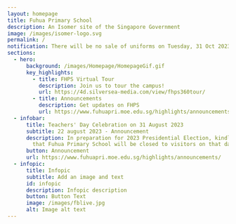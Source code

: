 ```yaml
---
layout: homepage
title: Fuhua Primary School
description: An Isomer site of the Singapore Government
image: /images/isomer-logo.svg
permalink: /
notification: There will be no sale of uniforms on Tuesday, 31 Oct 2023.
sections:
  - hero:
      background: /images/Homepage/HomepageGif.gif
      key_highlights:
        - title: FHPS Virtual Tour
          description: Join us to tour the campus!
          url: https://4d.silversea-media.com/view/fhps360tour/
        - title: Announcements
          description: Get updates on FHPS
          url: https://www.fuhuapri.moe.edu.sg/highlights/announcements/
  - infobar:
      title: Teachers' Day Celebration on 31 August 2023
      subtitle: 22 august 2023 - Announcement
      description: In preparation for 2023 Presidential Election, kindly take note
        that Fuhua Primary School will be closed to visitors on that day.
      button: Announcement
      url: https://www.fuhuapri.moe.edu.sg/highlights/announcements/
  - infopic:
      title: Infopic
      subtitle: Add an image and text
      id: infopic
      description: Infopic description
      button: Button Text
      image: /images/fblive.jpg
      alt: Image alt text
---
```

